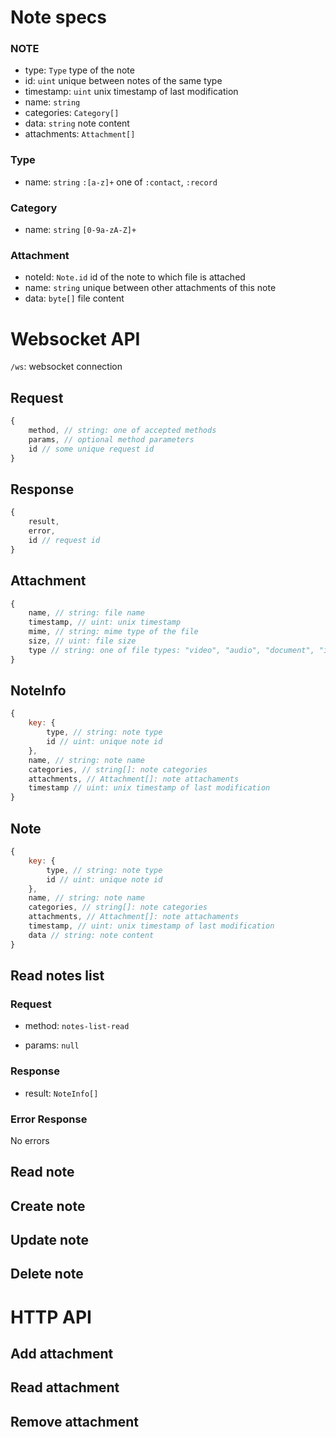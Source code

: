 # Note specs

### NOTE

* type: `Type` type of the note
* id: `uint` unique between notes of the same type
* timestamp: `uint` unix timestamp of last modification
* name: `string`
* categories: `Category[]`
* data: `string` note content
* attachments: `Attachment[]`

### Type

* name: `string` `:[a-z]+` one of `:contact`, `:record`

### Category

* name: `string` `[0-9a-zA-Z]+`

### Attachment

* noteId: `Note.id` id of the note to which file is attached
* name: `string` unique between other attachments of this note
* data: `byte[]` file content


# Websocket API

`/ws`: websocket connection

## Request

```javascript
{
    method, // string: one of accepted methods
    params, // optional method parameters
    id // some unique request id
}
```

## Response

```javascript
{
    result,
    error,
    id // request id
}
```

## Attachment

```javascript
{
    name, // string: file name
    timestamp, // uint: unix timestamp
    mime, // string: mime type of the file
    size, // uint: file size
    type // string: one of file types: "video", "audio", "document", "image", "binary"
}
```

## NoteInfo

```javascript
{
    key: {
        type, // string: note type
        id // uint: unique note id
    },
    name, // string: note name
    categories, // string[]: note categories
    attachments, // Attachment[]: note attachaments
    timestamp // uint: unix timestamp of last modification
}
```

## Note

```javascript
{
    key: {
        type, // string: note type
        id // uint: unique note id
    },
    name, // string: note name
    categories, // string[]: note categories
    attachments, // Attachment[]: note attachaments
    timestamp, // uint: unix timestamp of last modification
    data // string: note content
}
```

## Read notes list

### Request

* method: `notes-list-read`

* params: `null`

### Response

* result: `NoteInfo[]`

### Error Response

No errors

## Read note

## Create note

## Update note

## Delete note


# HTTP API

## Add attachment

## Read attachment

## Remove attachment

